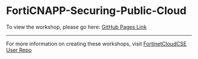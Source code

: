 
# FortiCNAPP-Securing-Public-Cloud

To view the workshop, please go here: [GitHub Pages Link](https://fortinetcloudcse.github.io/FortiCNAPP-Securing-Public-Cloud/)

---

For more information on creating these workshops, visit [FortinetCloudCSE User Repo](https://fortinetcloudcse.github.io/UserRepo/)
